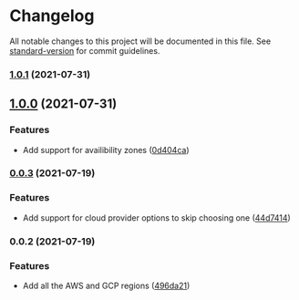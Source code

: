 # Changelog

All notable changes to this project will be documented in this file. See [standard-version](https://github.com/conventional-changelog/standard-version) for commit guidelines.

### [1.0.1](https://github.com/nicolasdao/get-regions/compare/v1.0.0...v1.0.1) (2021-07-31)

## [1.0.0](https://github.com/nicolasdao/get-regions/compare/v0.0.3...v1.0.0) (2021-07-31)


### Features

* Add support for availibility zones ([0d404ca](https://github.com/nicolasdao/get-regions/commit/0d404caa6f8a58461e0efa4cfc3861e543120dfd))

### [0.0.3](https://github.com/nicolasdao/get-regions/compare/v0.0.2...v0.0.3) (2021-07-19)


### Features

* Add support for cloud provider options to skip choosing one ([44d7414](https://github.com/nicolasdao/get-regions/commit/44d74140a3f0bd0afe7fec0f10a7396ef74a8943))

### 0.0.2 (2021-07-19)


### Features

* Add all the AWS and GCP regions ([496da21](https://github.com/nicolasdao/get-regions/commit/496da211b6c55a3795681a1e9466694d1ac910f4))
